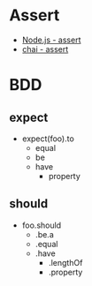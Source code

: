 # Assert
- [Node.js - assert](https://nodejs.org/api/assert.html)
- [chai - assert](https://www.chaijs.com/api/assert/)
# BDD
## expect

- expect(foo).to
  - equal
  - be
  - have
    - property


## should
- foo.should
  - .be.a
  - .equal
  - .have
    - .lengthOf
    - .property